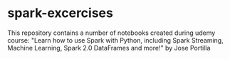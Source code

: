 # spark-excercises
This repository contains a number of notebooks  created during udemy course:
"Learn how to use Spark with Python, including Spark Streaming, Machine Learning, Spark 2.0 DataFrames and more!"
by Jose Portilla
